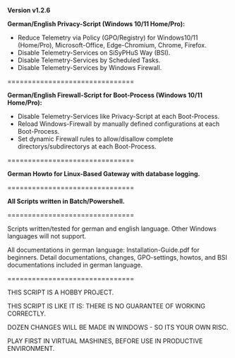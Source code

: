 **Version v1.2.6**

**German/English Privacy-Script (Windows 10/11 Home/Pro):**

* Reduce Telemetry via Policy (GPO/Registry) for Windows10/11 (Home/Pro), Microsoft-Office, Edge-Chromium, Chrome, Firefox.
* Disable Telemetry-Services on SiSyPHuS Way (BSI).
* Disable Telemetry-Services by Scheduled Tasks.
* Disable Telemetry-Services by Windows Firewall.

===============================

**German/English Firewall-Script for Boot-Process (Windows 10/11 Home/Pro):**

* Disable Telemetry-Services like Privacy-Script at each Boot-Process.
* Reload Windows-Firewall by manually defined configurations at each Boot-Process.
* Set dynamic Firewall rules to allow/disallow complete directorys/subdirectorys at each Boot-Process.

===============================

**German Howto for Linux-Based Gateway with database logging.**

===============================

**All Scripts written in Batch/Powershell.**

===============================

Scripts written/tested for german and english language.
Other Windows languages will not support.

All documentations in german language:
Installation-Guide.pdf for beginners.
Detail documentations, changes, GPO-settings, howtos, and BSI documentations included in german language.

===============================

THIS SCRIPT IS A HOBBY PROJECT.

THIS SCRIPT IS LIKE IT IS: THERE IS NO GUARANTEE OF WORKING CORRECTLY.

DOZEN CHANGES WILL BE MADE IN WINDOWS - SO ITS YOUR OWN RISC.

PLAY FIRST IN VIRTUAL MASHINES, BEFORE USE IN PRODUCTIVE ENVIRONMENT.
